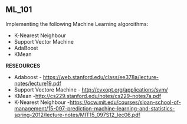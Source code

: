 ## ML_101

Implementing the following Machine Learning algoroithms:
- K-Nearest Neighbour 
- Support Vector Machine
- AdaBoost
- KMean

**RESEOURCES**
- Adaboost - https://web.stanford.edu/class/ee378a/lecture-notes/lecture19.pdf
- Support Vectore Machine - http://cvxopt.org/applications/svm/
- KMean -http://cs229.stanford.edu/notes/cs229-notes7a.pdf
- K-Nearest Neighbour  -https://ocw.mit.edu/courses/sloan-school-of-management/15-097-prediction-machine-learning-and-statistics-spring-2012/lecture-notes/MIT15_097S12_lec06.pdf
